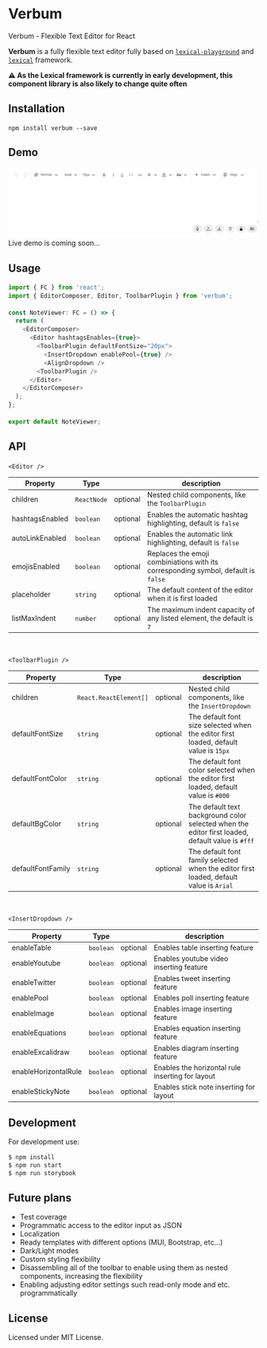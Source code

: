 # Verbum

Verbum - Flexible Text Editor for React

**Verbum** is a fully flexible text editor fully based on [`lexical-playground`](https://github.com/facebook/lexical/tree/main/packages/lexical-playground) and [`lexical`](https://github.com/facebook/lexical) framework.

**⚠️ As the Lexical framework is currently in early development, this component library is also likely to change quite often**

## Installation

```
npm install verbum --save
```

## Demo

![Demo](verbum-demo.gif)
Live demo is coming soon...

## Usage

```js
import { FC } from 'react';
import { EditorComposer, Editor, ToolbarPlugin } from 'verbum';

const NoteViewer: FC = () => {
  return (
    <EditorComposer>
      <Editor hashtagsEnables={true}>
        <ToolbarPlugin defaultFontSize="20px">
          <InsertDropdown enablePool={true} />
          <AlignDropdown />
        <ToolbarPlugin />
      </Editor>
    </EditorComposer>
  );
};

export default NoteViewer;
```

<!-- ## Examples

Coming soon... -->

<!--
## Styling components

Coming soon... -->

## API

`<Editor />`

| Property        | Type        |          | description                                                                         |
| --------------- | ----------- | -------- | ----------------------------------------------------------------------------------- |
| children        | `ReactNode` | optional | Nested child components, like the `ToolbarPlugin`                                   |
| hashtagsEnabled | `boolean`   | optional | Enables the automatic hashtag highlighting, default is `false`                      |
| autoLinkEnabled | `boolean`   | optional | Enables the automatic link highlighting, default is `false`                         |
| emojisEnabled   | `boolean`   | optional | Replaces the emoji combiniations with its corresponding symbol, default is `false`  |
| placeholder     | `string`    | optional | The default content of the editor when it is first loaded                           |
| listMaxIndent   | `number`    | optional | The maximum indent capacity of any listed element, the default is `7`               |

<br />

`<ToolbarPlugin />`

| Property          | Type                   |          | description                                                                                      |
| ----------------- | ---------------------- | -------- | ------------------------------------------------------------------------------------------------ |
| children          | `React.ReactElement[]` | optional | Nested child components, like the `InsertDropdown`                                               |
| defaultFontSize   | `string`               | optional | The default font size selected when the editor first loaded, default value is `15px`             |
| defaultFontColor  | `string`               | optional | The default font color selected when the editor first loaded, default value is `#000`            |
| defaultBgColor    | `string`               | optional | The default text background color selected when the editor first loaded, default value is `#fff` |
| defaultFontFamily | `string`               | optional | The default font family selected when the editor first loaded, default value is `Arial`          |

<br />

  <!-- enableTable?: boolean;
  enableYoutube?: boolean;
  enableTwitter?: boolean;
  enablePoll?: boolean;
  enableImage?: boolean;
  enableEquations?: boolean;
  enableExcalidraw?: boolean;
  enableHorizontalRule?: boolean;
  enableStickyNote?: boolean; -->

`<InsertDropdown />`

| Property             | Type      |          | description                                      |
| -------------------- | --------- | -------- | ------------------------------------------------ |
| enableTable          | `boolean` | optional | Enables table inserting feature                  |
| enableYoutube        | `boolean` | optional | Enables youtube video inserting feature          |
| enableTwitter        | `boolean` | optional | Enables tweet inserting feature                  |
| enablePool           | `boolean` | optional | Enables poll inserting feature                   |
| enableImage          | `boolean` | optional | Enables image inserting feature                  |
| enableEquations      | `boolean` | optional | Enables equation inserting feature               |
| enableExcalidraw     | `boolean` | optional | Enables diagram inserting feature                |
| enableHorizontalRule | `boolean` | optional | Enables the horizontal rule inserting for layout |
| enableStickyNote     | `boolean` | optional | Enables stick note inserting for layout          |

## Development

For development use:

```
$ npm install
$ npm run start
$ npm run storybook
```

## Future plans

- Test coverage
- Programmatic access to the editor input as JSON
- Localization
- Ready templates with different options (MUI, Bootstrap, etc...)
- Dark/Light modes
- Custom styling flexibility
- Disassembling all of the toolbar to enable using them as nested components, increasing the flexibility
- Enabling adjusting editor settings such read-only mode and etc. programmatically

## License

Licensed under MIT License.
